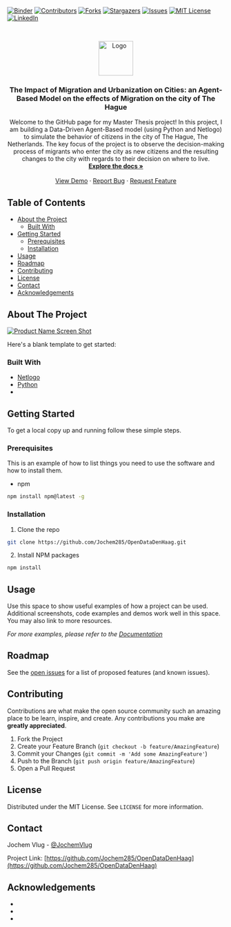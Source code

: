 <!-- PROJECT SHIELDS -->
<!--
*** I'm using markdown "reference style" links for readability.
*** Reference links are enclosed in brackets [ ] instead of parentheses ( ).
*** See the bottom of this document for the declaration of the reference variables
*** for contributors-url, forks-url, etc. This is an optional, concise syntax you may use.
*** https://www.markdownguide.org/basic-syntax/#reference-style-links
-->
[![Binder](https://mybinder.org/badge_logo.svg)](https://mybinder.org/v2/gh/Jochem285/OpenDataDenHaag/master)
[![Contributors][contributors-shield]][contributors-url]
[![Forks][forks-shield]][forks-url]
[![Stargazers][stars-shield]][stars-url]
[![Issues][issues-shield]][issues-url]
[![MIT License][license-shield]][license-url]
[![LinkedIn][linkedin-shield]][linkedin-url]



<!-- PROJECT LOGO -->
<br />
<p align="center">
  <a href="https://github.com/Jochem285/OpenDataDenHaag">
    <img src="images/logo.png" alt="Logo" width="80" height="80">
  </a>

  <h3 align="center">The Impact of Migration and Urbanization on Cities: an Agent-Based Model on the effects of Migration on the city of The Hague</h3>

  <p align="center">
    Welcome to the GitHub page for my Master Thesis project! In this project, I am building a Data-Driven Agent-Based model (using Python and Netlogo) to simulate the behavior of citizens in the city of The Hague, The Netherlands.
	The key focus of the project is to observe the decision-making process of migrants who enter the city as new citizens and the resulting changes to the city with regards to their decision on where to live. 
    <br />
    <a href="https://github.com/Jochem285/OpenDataDenHaag"><strong>Explore the docs »</strong></a>
    <br />
    <br />
    <a href="https://github.com/Jochem285/OpenDataDenHaag">View Demo</a>
    ·
    <a href="https://github.com/Jochem285/OpenDataDenHaag/issues">Report Bug</a>
    ·
    <a href="https://github.com/Jochem285/OpenDataDenHaag/issues">Request Feature</a>
  </p>
</p>



<!-- TABLE OF CONTENTS -->
## Table of Contents

* [About the Project](#about-the-project)
  * [Built With](#built-with)
* [Getting Started](#getting-started)
  * [Prerequisites](#prerequisites)
  * [Installation](#installation)
* [Usage](#usage)
* [Roadmap](#roadmap)
* [Contributing](#contributing)
* [License](#license)
* [Contact](#contact)
* [Acknowledgements](#acknowledgements)



<!-- ABOUT THE PROJECT -->
## About The Project

[![Product Name Screen Shot][product-screenshot]](https://example.com)

Here's a blank template to get started:


### Built With

* [Netlogo](#netlogo)
* [Python](#python)
* []()



<!-- GETTING STARTED -->
## Getting Started

To get a local copy up and running follow these simple steps.

### Prerequisites

This is an example of how to list things you need to use the software and how to install them.
* npm
```sh
npm install npm@latest -g
```

### Installation

1. Clone the repo
```sh
git clone https://github.com/Jochem285/OpenDataDenHaag.git
```
2. Install NPM packages
```sh
npm install
```



<!-- USAGE EXAMPLES -->
## Usage

Use this space to show useful examples of how a project can be used. Additional screenshots, code examples and demos work well in this space. You may also link to more resources.

_For more examples, please refer to the [Documentation](https://example.com)_



<!-- ROADMAP -->
## Roadmap

See the [open issues](https://github.com/Jochem285/OpenDataDenHaag/issues) for a list of proposed features (and known issues).



<!-- CONTRIBUTING -->
## Contributing

Contributions are what make the open source community such an amazing place to be learn, inspire, and create. Any contributions you make are **greatly appreciated**.

1. Fork the Project
2. Create your Feature Branch (`git checkout -b feature/AmazingFeature`)
3. Commit your Changes (`git commit -m 'Add some AmazingFeature'`)
4. Push to the Branch (`git push origin feature/AmazingFeature`)
5. Open a Pull Request



<!-- LICENSE -->
## License

Distributed under the MIT License. See `LICENSE` for more information.



<!-- CONTACT -->
## Contact

Jochem Vlug - [@JochemVlug](https://twitter.com/JochemVlug) 

Project Link: [https://github.com/Jochem285/OpenDataDenHaag](https://github.com/Jochem285/OpenDataDenHaag)



<!-- ACKNOWLEDGEMENTS -->
## Acknowledgements

* []()
* []()
* []()





<!-- MARKDOWN LINKS & IMAGES -->
<!-- https://www.markdownguide.org/basic-syntax/#reference-style-links -->
[contributors-shield]: https://img.shields.io/github/contributors/Jochem285/repo.svg?style=flat-square
[contributors-url]: https://github.com/Jochem285/OpenDataDenHaag/graphs/contributors
[forks-shield]: https://img.shields.io/github/forks/Jochem285/repo.svg?style=flat-square
[forks-url]: https://github.com/Jochem285/OpenDataDenHaag/network/members
[stars-shield]: https://img.shields.io/github/stars/Jochem285/repo.svg?style=flat-square
[stars-url]: https://github.com/Jochem285/OpenDataDenHaag/stargazers
[issues-shield]: https://img.shields.io/github/issues/Jochem285/repo.svg?style=flat-square
[issues-url]: https://github.com/Jochem285/OpenDataDenHaag/issues
[license-shield]: https://img.shields.io/github/license/Jochem285/repo.svg?style=flat-square
[license-url]: https://github.com/Jochem285/OpenDataDenHaag/blob/master/LICENSE.txt
[linkedin-shield]: https://img.shields.io/badge/-LinkedIn-black.svg?style=flat-square&logo=linkedin&colorB=555
[linkedin-url]: https://linkedin.com/in/jochemvlug
[product-screenshot]: images/screenshot.png




